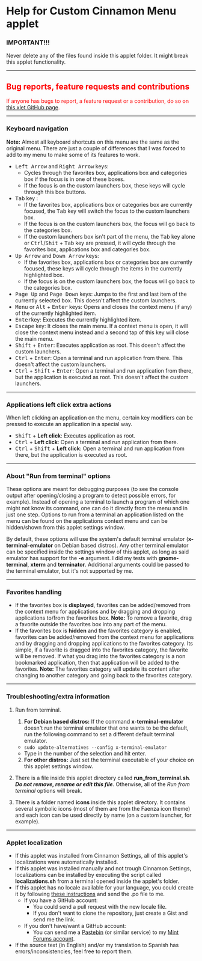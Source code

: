 
# Help for Custom Cinnamon Menu applet

### IMPORTANT!!!
Never delete any of the files found inside this applet folder. It might break this applet functionality.

***

<h2 style="color:red;">Bug reports, feature requests and contributions</h2>
<span style="color:red;">
If anyone has bugs to report, a feature request or a contribution, do so on <a href="https://github.com/Odyseus/CinnamonTools">this xlet GitHub page</a>.
</span>

***

### Keyboard navigation
**Note:** Almost all keyboard shortcuts on this menu are the same as the original menu. There are just a couple of differences that I was forced to add to my menu to make some of its features to work.

- <kbd>Left Arrow</kbd> and <kbd>Right Arrow</kbd> keys:
    - Cycles through the favorites box, applications box and categories box if the focus is in one of these boxes.
    - If the focus is on the custom launchers box, these keys will cycle through this box buttons.
- <kbd>Tab</kbd> key :
    - If the favorites box, applications box or categories box are currently focused, the <kbd>Tab</kbd> key will switch the focus to the custom launchers box.
    - If the focus is on the custom launchers box, the focus will go back to the categories box.
    - If the custom launchers box isn't part of the menu, the <kbd>Tab</kbd> key alone or <kbd>Ctrl</kbd>/<kbd>Shit</kbd> + <kbd>Tab</kbd> key are pressed, it will cycle through the favorites box, applications box and categories box.
- <kbd>Up Arrow</kbd> and <kbd>Down Arrow</kbd> keys:
    - If the favorites box, applications box or categories box are currently focused, these keys will cycle through the items in the currently highlighted box.
    - If the focus is on the custom launchers box, the focus will go back to the categories box.
- <kbd>Page Up</kbd> and <kbd>Page Down</kbd> keys: Jumps to the first and last item of the currently selected box. This doesn't affect the custom launchers.
- <kbd>Menu</kbd> or <kbd>Alt</kbd> + <kbd>Enter</kbd> keys: Opens and closes the context menu (if any) of the currently highlighted item.
- <kbd>Enter</kbd>key: Executes the currently highlighted item.
- <kbd>Escape</kbd> key: It closes the main menu. If a context menu is open, it will close the context menu instead and a second tap of this key will close the main menu.
- <kbd>Shift</kbd> + <kbd>Enter</kbd>: Executes application as root. This doesn't affect the custom launchers.
- <kbd>Ctrl</kbd> + <kbd>Enter</kbd>: Open a terminal and run application from there. This doesn't affect the custom launchers.
- <kbd>Ctrl</kbd> + <kbd>Shift</kbd> + <kbd>Enter</kbd>: Open a terminal and run application from there, but the application is executed as root. This doesn't affect the custom launchers.

***

### Applications left click extra actions
When left clicking an application on the menu, certain key modifiers can be pressed to execute an application in a special way.

- <kbd>Shift</kbd> + **Left click**: Executes application as root.
- <kbd>Ctrl</kbd> + **Left click**: Open a terminal and run application from there.
- <kbd>Ctrl</kbd> + <kbd>Shift</kbd> + **Left click**: Open a terminal and run application from there, but the application is executed as root.

***

### About "Run from terminal" options

These options are meant for debugging purposes (to see the console output after opening/closing a program to detect possible errors, for example). Instead of opening a terminal to launch a program of which one might not know its command, one can do it directly from the menu and in just one step. Options to run from a terminal an application listed on the menu can be found on the applications context menu and can be hidden/shown from this applet settings window.

By default, these options will use the system's default terminal emulator (**x-terminal-emulator** on Debian based distros). Any other terminal emulator can be specified inside the settings window of this applet, as long as said emulator has support for the **-e** argument. I did my tests with **gnome-terminal**, **xterm** and **terminator**. Additional arguments could be passed to the terminal emulator, but it's not supported by me.

***

### Favorites handling

- If the favorites box is **displayed**, favorites can be added/removed from the context menu for applications and by dragging and dropping applications to/from the favorites box.
    **Note:** To remove a favorite, drag a favorite outside the favorites box into any part of the menu.
- If the favorites box is **hidden** and the favorites category is enabled, favorites can be added/removed from the context menu for applications and by dragging and dropping applications to the favorites category. Its simple, if a favorite is dragged into the favorites category, the favorite will be removed. If what you drag into the favorites category is a non bookmarked application, then that application will be added to the favorites.
    **Note:** The favorites category will update its content after changing to another category and going back to the favorites category.

***

### Troubleshooting/extra information

1. Run from terminal.
    1. **For Debian based distros:** If the command **x-terminal-emulator** doesn't run the terminal emulator that one wants to be the default, run the following command to set a different default terminal emulator.
    - `sudo update-alternatives --config x-terminal-emulator`
    - Type in the number of the selection and hit enter.
    2. **For other distros:** Just set the terminal executable of your choice on this applet settings window.

2. There is a file inside this applet directory called **run_from_terminal.sh**. ***Do not remove, rename or edit this file***. Otherwise, all of the *Run from terminal* options will break.

3. There is a folder named **icons** inside this applet directory. It contains several symbolic icons (most of them are from the Faenza icon theme) and each icon can be used directly by name (on a custom launcher, for example).

***

### Applet localization

- If this applet was installed from Cinnamon Settings, all of this applet's localizations were automatically installed.
- If this applet was installed manually and not trough Cinnamon Settings, localizations can be installed by executing the script called **localizations.sh** from a terminal opened inside the applet's folder.
- If this applet has no locale available for your language, you could create it by following [these instructions](https://github.com/Odyseus/CinnamonTools/wiki/Xlet-localization) and send the .po file to me.
    - If you have a GitHub account:
        - You could send a pull request with the new locale file.
        - If you don't want to clone the repository, just create a Gist and send me the link.
    - If you don't have/want a GitHub account:
        - You can send me a [Pastebin](http://pastebin.com/) (or similar service) to my [Mint Forums account](https://forums.linuxmint.com/memberlist.php?mode=viewprofile&u=164858).
- If the source text (in English) and/or my translation to Spanish has errors/inconsistencies, feel free to report them.
